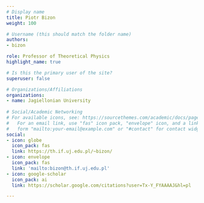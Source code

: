 ```yaml
---
# Display name
title: Piotr Bizon
weight: 100

# Username (this should match the folder name)
authors:
- bizon

role: Professor of Theoretical Physics
highlight_name: true

# Is this the primary user of the site?
superuser: false

# Organizations/Affiliations
organizations:
- name: Jagiellonian University
  
# Social/Academic Networking
# For available icons, see: https://sourcethemes.com/academic/docs/page-builder/#icons
#   For an email link, use "fas" icon pack, "envelope" icon, and a link in the
#   form "mailto:your-email@example.com" or "#contact" for contact widget.
social:
- icon: globe
  icon_pack: fas
  link: https://th.if.uj.edu.pl/~bizon/
- icon: envelope
  icon_pack: fas
  link: 'mailto:bizon@th.if.uj.edu.pl'
- icon: google-scholar
  icon_pack: ai
  link: https://scholar.google.com/citations?user=Tx-Y_FYAAAAJ&hl=pl

---
```

